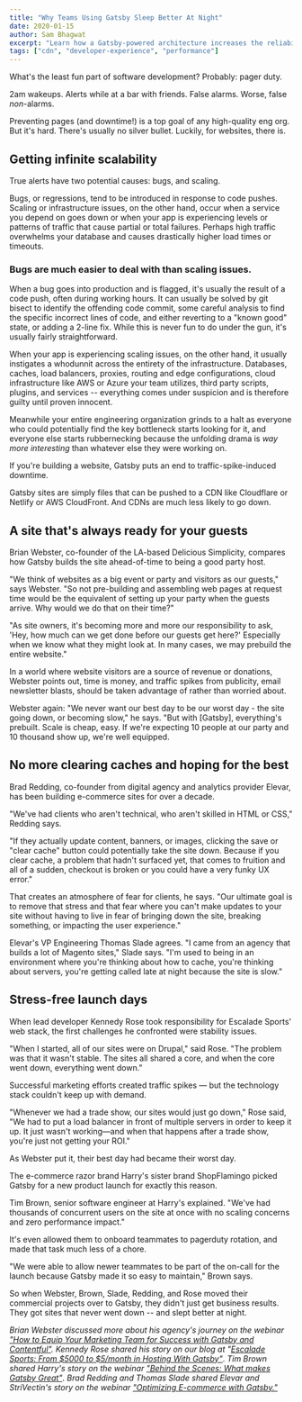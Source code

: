 ```yaml
---
title: "Why Teams Using Gatsby Sleep Better At Night"
date: 2020-01-15
author: Sam Bhagwat
excerpt: "Learn how a Gatsby-powered architecture increases the reliability and scalability of your website."
tags: ["cdn", "developer-experience", "performance"]
---
```


What's the least fun part of software development? Probably: pager duty.

2am wakeups. Alerts while at a bar with friends. False alarms. Worse, false _non_-alarms.

Preventing pages (and downtime!) is a top goal of any high-quality eng org. But it's hard. There's usually no silver bullet. Luckily, for websites, there is.

## Getting infinite scalability

True alerts have two potential causes: bugs, and scaling.

Bugs, or regressions, tend to be introduced in response to code pushes. Scaling or infrastructure issues, on the other hand, occur when a service you depend on goes down or when your app is experiencing levels or patterns of traffic that cause partial or total failures. Perhaps high traffic overwhelms your database and causes drastically higher load times or timeouts.

### Bugs are much easier to deal with than scaling issues.

When a bug goes into production and is flagged, it's usually the result of a code push, often during working hours. It can usually be solved by git bisect to identify the offending code commit, some careful analysis to find the specific incorrect lines of code, and either reverting to a "known good" state, or adding a 2-line fix. While this is never fun to do under the gun, it's usually fairly straightforward.

When your app is experiencing scaling issues, on the other hand, it usually instigates a whodunnit across the entirety of the infrastructure. Databases, caches, load balancers, proxies, routing and edge configurations, cloud infrastructure like AWS or Azure your team utilizes, third party scripts, plugins, and services -- everything comes under suspicion and is therefore guilty until proven innocent.

Meanwhile your entire engineering organization grinds to a halt as everyone who could potentially find the key bottleneck starts looking for it, and everyone else starts rubbernecking because the unfolding drama is _way more interesting_ than whatever else they were working on.

If you're building a website, Gatsby puts an end to traffic-spike-induced downtime.

Gatsby sites are simply files that can be pushed to a CDN like Cloudflare or Netlify or AWS CloudFront. And CDNs are much less likely to go down.

## A site that's always ready for your guests

Brian Webster, co-founder of the LA-based Delicious Simplicity, compares how Gatsby builds the site ahead-of-time to being a good party host.

"We think of websites as a big event or party and visitors as our guests," says Webster. "So not pre-building and assembling web pages at request time would be the equivalent of setting up your party when the guests arrive. Why would we do that on their time?"

"As site owners, it's becoming more and more our responsibility to ask, 'Hey, how much can we get done before our guests get here?' Especially when we know what they might look at. In many cases, we may prebuild the entire website."

In a world where website visitors are a source of revenue or donations, Webster points out, time is money, and traffic spikes from publicity, email newsletter blasts, should be taken advantage of rather than worried about.

Webster again: "We never want our best day to be our worst day - the site going down, or becoming slow," he says. "But with [Gatsby], everything's prebuilt. Scale is cheap, easy. If we're expecting 10 people at our party and 10 thousand show up, we're well equipped.

## No more clearing caches and hoping for the best

Brad Redding, co-founder from digital agency and analytics provider Elevar, has been building e-commerce sites for over a decade.

"We've had clients who aren't technical, who aren't skilled in HTML or CSS," Redding says.

"If they actually update content, banners, or images, clicking the save or "clear cache" button could potentially take the site down. Because if you clear cache, a problem that hadn't surfaced yet, that comes to fruition and all of a sudden, checkout is broken or you could have a very funky UX error."

That creates an atmosphere of fear for clients, he says. "Our ultimate goal is to remove that stress and that fear where you can't make updates to your site without having to live in fear of bringing down the site, breaking something, or impacting the user experience."

Elevar's VP Engineering Thomas Slade agrees. "I came from an agency that builds a lot of Magento sites," Slade says. "I'm used to being in an environment where you're thinking about how to cache, you're thinking about servers, you're getting called late at night because the site is slow."

## Stress-free launch days

When lead developer Kennedy Rose took responsibility for Escalade Sports' web stack, the first challenges he confronted were stability issues.

"When I started, all of our sites were on Drupal," said Rose. "The problem was that it wasn't stable. The sites all shared a core, and when the core went down, everything went down."

Successful marketing efforts created traffic spikes — but the technology stack couldn't keep up with demand.

"Whenever we had a trade show, our sites would just go down," Rose said, "We had to put a load balancer in front of multiple servers in order to keep it up. It just wasn't working—and when that happens after a trade show, you're just not getting your ROI."

As Webster put it, their best day had became their worst day.

The e-commerce razor brand Harry's sister brand ShopFlamingo picked Gatsby for a new product launch for exactly this reason.

Tim Brown, senior software engineer at Harry's explained. "We've had thousands of concurrent users on the site at once with no scaling concerns and zero performance impact."

It's even allowed them to onboard teammates to pagerduty rotation, and made that task much less of a chore.

"We were able to allow newer teammates to be part of the on-call for the launch because Gatsby made it so easy to maintain," Brown says.

So when Webster, Brown, Slade, Redding, and Rose moved their commercial projects over to Gatsby, they didn't just get business results. They got sites that never went down -- and slept better at night.

_Brian Webster discussed more about his agency's journey on the webinar_ [_"How to Equip Your Marketing Team for Success with Gatsby and Contentful"_](https://www.gatsbyjs.com/starlight-webinar/)_. Kennedy Rose shared his story on our blog at "_[_Escalade Sports: From $5000 to $5/month in Hosting With Gatsby"_](/blog/2018-06-14-escalade-sports-from-5000-to-5-in-hosting/). _Tim Brown shared Harry's story on the webinar_ [_"Behind the Scenes: What makes Gatsby Great"_](https://www.gatsbyjs.com/behind-the-scenes/). _Brad Redding and Thomas Slade shared Elevar and StriVectin's story on the webinar_ [_"Optimizing E-commerce with Gatsby."_](https://www.gatsbyjs.com/optimizing-ecommerce-webinar/)
